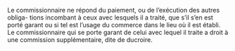 Le commissionnaire ne répond du paiement, ou de l’exécution des autres obliga-
tions incombant à ceux avec lesquels il a traité, que s’il s’en est porté garant ou si tel est
l’usage du commerce dans le lieu où il est établi.
Le commissionnaire qui se porte garant de celui avec lequel il traite a droit à une commission
supplémentaire, dite de ducroire.